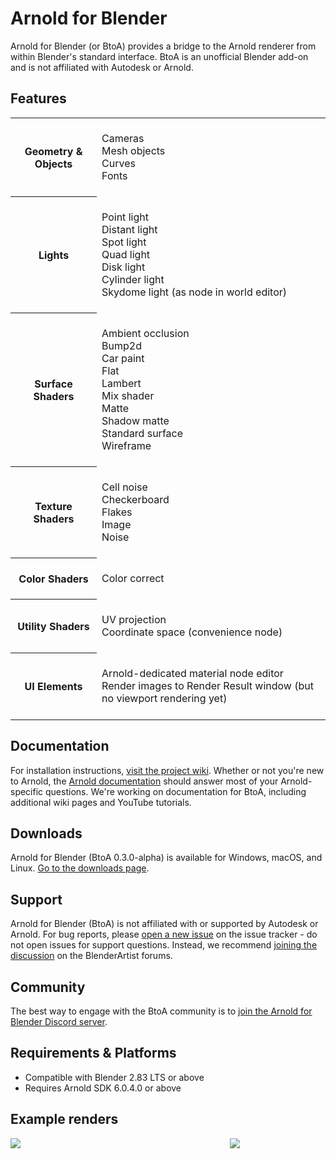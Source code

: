 # Arnold for Blender #

Arnold for Blender (or BtoA) provides a bridge to the Arnold renderer from within Blender's standard interface. BtoA is an unofficial Blender add-on and is not affiliated with Autodesk or Arnold.

## Features ##

<table style="width: 100%; margin-bottom: 25px;">
  <tr>
    <th>Geometry & Objects</th>
    <td>
        <br />
        Cameras<br />
        Mesh objects<br />
        Curves<br />
        Fonts<br />
        <br />
    </td>
  </tr>
  <tr>
    <th>Lights</th>
    <td>
        <br />
        Point light<br />
        Distant light<br />
        Spot light<br />
        Quad light<br />
        Disk light<br />
        Cylinder light<br />
        Skydome light (as node in world editor)<br />
        <br />
    </td>
  </tr>
  <tr>
    <th>Surface Shaders</th>
    <td>
        <br />
        Ambient occlusion<br />
        Bump2d<br />
        Car paint<br />
        Flat<br />
        Lambert<br />
        Mix shader<br />
        Matte<br />
        Shadow matte<br />
        Standard surface<br />
        Wireframe<br />
        <br />
    </td>
  </tr>
  <tr>
    <th>Texture Shaders</th>
    <td>
        <br />
        Cell noise<br />
        Checkerboard<br />
        Flakes<br />
        Image<br />
        Noise<br/>
        <br />
    </td>
  </tr>
  <tr>
    <th>Color Shaders</th>
    <td>
        <br />
        Color correct<br />
        <br />
    </td>
  </tr>
  <tr>
    <th>Utility Shaders</th>
    <td>
        <br />
        UV projection<br />
        Coordinate space (convenience node)<br />
        <br />
    </td>
  </tr>
  <tr>
    <th>UI Elements</th>
    <td>
        <br />
        Arnold-dedicated material node editor<br />
        Render images to Render Result window (but no viewport rendering yet)<br />
        <br />
    </td>
  </tr>
</table>

## Documentation ##
For installation instructions, [visit the project wiki](https://github.com/lunadigital/btoa/wiki). Whether or not you're new to Arnold, the [Arnold documentation](https://www.arnoldrenderer.com/arnold/documentation/) should answer most of your Arnold-specific questions. We're working on documentation for BtoA, including additional wiki pages and YouTube tutorials.

## Downloads ##
Arnold for Blender (BtoA 0.3.0-alpha) is available for Windows, macOS, and Linux. [Go to the downloads page](https://github.com/lunadigital/btoa/releases).

## Support ##
Arnold for Blender (BtoA) is not affiliated with or supported by Autodesk or Arnold. For bug reports, please [open a new issue](https://github.com/lunadigital/btoa/issues) on the issue tracker - do not open issues for support questions. Instead, we recommend [joining the discussion](https://blenderartists.org/t/arnold-for-blender-0-3-0-alpha-released/1293034) on the BlenderArtist forums.

## Community ##
The best way to engage with the BtoA community is to [join the Arnold for Blender Discord server](https://discord.gg/fuGhVSdpyc).

## Requirements & Platforms ##
* Compatible with Blender 2.83 LTS or above
* Requires Arnold SDK 6.0.4.0 or above

## Example renders ##
<div style="display: flex">
<div style="flex: 1.7761; padding-right: 10px;">
<img src="https://github.com/lunadigital/btoa/raw/dev/examples/Render_002_Web.jpg" />
</div>
<div style="flex: 0.7995">
<img src="https://github.com/lunadigital/btoa/raw/dev/examples/Render_001.png" />
</div>
</div>
